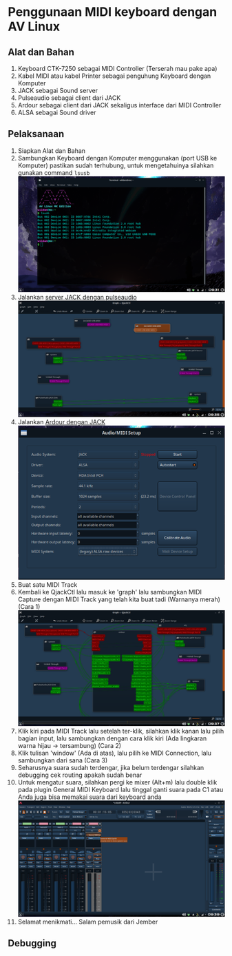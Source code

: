# Penggunaan MIDI keyboard dengan AV Linux

## Alat dan Bahan

1. Keyboard CTK-7250 sebagai MIDI Controller (Terserah mau pake apa)
2. Kabel MIDI atau kabel Printer sebagai penguhung Keyboard dengan Komputer
3. JACK sebagai Sound server
4. Pulseaudio sebagai client dari JACK
5. Ardour sebagai client dari JACK sekaligus interface dari MIDI Controller
6. ALSA sebagai Sound driver

## Pelaksanaan

1. Siapkan Alat dan Bahan
2. Sambungkan Keyboard dengan Komputer menggunakan (port USB ke Komputer) pastikan sudah terhubung, untuk mengetahuinya silahkan gunakan command `lsusb`  
   ![lsusb](image/midi1.png)
3. Jalankan [server JACK dengan pulseaudio](Jack_pulse.md)  
   ![pulse-route](image/jwp1.png)
4. Jalankan [Ardour dengan JACK](Ardour_jack.md)  
   ![config-ardour](image/ardcfg1zoom.png)
5. Buat satu MIDI Track
6. Kembali ke QjackCtl lalu masuk ke 'graph' lalu sambungkan MIDI Capture dengan MIDI Track yang telah kita buat tadi (Warnanya merah) (Cara 1)  
   ![route](image/midi2.png)
7. Klik kiri pada MIDI Track lalu setelah ter-klik, silahkan klik kanan lalu pilih bagian input, lalu sambungkan dengan cara klik kiri (Ada lingkaran warna hijau -> tersambung) (Cara 2)
8. Klik tulisan 'window' (Ada di atas), lalu pilih ke MIDI Connection, lalu sambungkan dari sana (Cara 3)
9. Seharusnya suara sudah terdengar, jika belum terdengar silahkan debugging cek routing apakah sudah benar
10. Untuk mengatur suara, silahkan pergi ke mixer (Alt+m) lalu double klik pada plugin General MIDI Keyboard lalu tinggal ganti suara pada C1 atau Anda juga bisa memakai suara dari keyboard anda  
    ![plugin](image/midi3.png)
11. Selamat menikmati... Salam pemusik dari Jember

## Debugging
